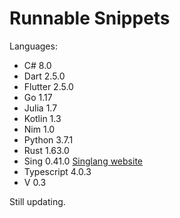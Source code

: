 # Runnable Snippets



Languages:

* C# 8.0
* Dart 2.5.0
* Flutter 2.5.0
* Go 1.17
* Julia 1.7
* Kotlin 1.3
* Nim 1.0
* Python 3.7.1
* Rust 1.63.0
* Sing 0.41.0 [ Singlang website](https://mdegirolami.wixsite.com/singlang)
* Typescript 4.0.3
* V 0.3


Still updating.
